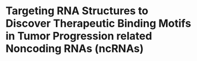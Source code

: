 # Targeting RNA Structures to Discover Therapeutic Binding Motifs in Tumor Progression related Noncoding RNAs (ncRNAs)
